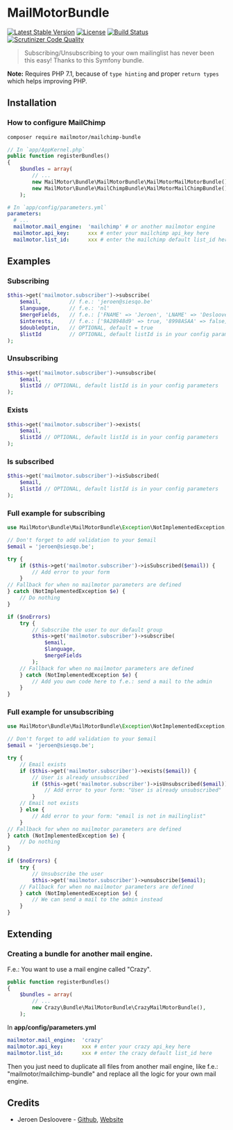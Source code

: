 # MailMotorBundle

[![Latest Stable Version](http://img.shields.io/packagist/v/mailmotor/mailmotor-bundle.svg)](https://packagist.org/packages/mailmotor/mailmotor-bundle)
[![License](http://img.shields.io/badge/license-MIT-lightgrey.svg)](https://github.com/mailmotor/mailmotor-bundle/blob/master/LICENSE)
[![Build Status](https://travis-ci.org/mailmotor/mailmotor-bundle.svg?branch=new-version)](https://travis-ci.org/mailmotor/mailmotor-bundle)
[![Scrutinizer Code Quality](https://scrutinizer-ci.com/g/mailmotor/mailmotor-bundle/badges/quality-score.png?b=master)](https://scrutinizer-ci.com/g/mailmotor/mailmotor-bundle/?branch=master)

> Subscribing/Unsubscribing to your own mailinglist has never been this easy! Thanks to this Symfony bundle.

**Note:** Requires PHP 7.1, because of `type hinting` and proper `return types` which helps improving PHP.

## Installation

### How to configure MailChimp

```bash
composer require mailmotor/mailchimp-bundle
```

```php
// In `app/AppKernel.php`
public function registerBundles()
{
    $bundles = array(
        // ...
        new MailMotor\Bundle\MailMotorBundle\MailMotorMailMotorBundle(),
        new MailMotor\Bundle\MailChimpBundle\MailMotorMailChimpBundle(),
    );
```

```yaml
# In `app/config/parameters.yml`
parameters:
  # ...
  mailmotor.mail_engine:  'mailchimp' # or another mailmotor engine
  mailmotor.api_key:      xxx # enter your mailchimp api_key here
  mailmotor.list_id:      xxx # enter the mailchimp default list_id here
```

## Examples

### Subscribing

```php
$this->get('mailmotor.subscriber')->subscribe(
    $email,         // f.e.: 'jeroen@siesqo.be'
    $language,      // f.e.: 'nl'
    $mergeFields,   // f.e.: ['FNAME' => 'Jeroen', 'LNAME' => 'Desloovere']
    $interests,     // f.e.: ['9A28948d9' => true, '8998ASAA' => false]
    $doubleOptin,   // OPTIONAL, default = true
    $listId         // OPTIONAL, default listId is in your config parameters
);
```

### Unsubscribing

```php
$this->get('mailmotor.subscriber')->unsubscribe(
    $email,
    $listId // OPTIONAL, default listId is in your config parameters
);
```

### Exists

```php
$this->get('mailmotor.subscriber')->exists(
    $email,
    $listId // OPTIONAL, default listId is in your config parameters
);
```

### Is subscribed

```php
$this->get('mailmotor.subscriber')->isSubscribed(
    $email,
    $listId // OPTIONAL, default listId is in your config parameters
);
```

### Full example for subscribing

```php
use MailMotor\Bundle\MailMotorBundle\Exception\NotImplementedException;

// Don't forget to add validation to your $email
$email = 'jeroen@siesqo.be';

try {
    if ($this->get('mailmotor.subscriber')->isSubscribed($email)) {
        // Add error to your form
    }
// Fallback for when no mailmotor parameters are defined
} catch (NotImplementedException $e) {
    // Do nothing
}

if ($noErrors)
    try {
        // Subscribe the user to our default group
        $this->get('mailmotor.subscriber')->subscribe(
            $email,
            $language,
            $mergeFields
        );
    // Fallback for when no mailmotor parameters are defined
    } catch (NotImplementedException $e) {
        // Add you own code here to f.e.: send a mail to the admin
    }
}
```

### Full example for unsubscribing

```php
use MailMotor\Bundle\MailMotorBundle\Exception\NotImplementedException;

// Don't forget to add validation to your $email
$email = 'jeroen@siesqo.be';

try {
    // Email exists
    if ($this->get('mailmotor.subscriber')->exists($email)) {
        // User is already unsubscribed
        if ($this->get('mailmotor.subscriber')->isUnsubscribed($email)) {
            // Add error to your form: "User is already unsubscribed"
        }
    // Email not exists
    } else {
        // Add error to your form: "email is not in mailinglist"
    }
// Fallback for when no mailmotor parameters are defined
} catch (NotImplementedException $e) {
    // Do nothing
}

if ($noErrors) {
    try {
        // Unsubscribe the user
        $this->get('mailmotor.subscriber')->unsubscribe($email);
    // Fallback for when no mailmotor parameters are defined
    } catch (NotImplementedException $e) {
        // We can send a mail to the admin instead
    }
}
```

## Extending

### Creating a bundle for another mail engine.

F.e.: You want to use a mail engine called "Crazy".

```php
public function registerBundles()
{
    $bundles = array(
        // ...
        new Crazy\Bundle\MailMotorBundle\CrazyMailMotorBundle(),
    );
```

In **app/config/parameters.yml**

```yaml
mailmotor.mail_engine:  'crazy'
mailmotor.api_key:      xxx # enter your crazy api_key here
mailmotor.list_id:      xxx # enter the crazy default list_id here
```

Then you just need to duplicate all files from another mail engine, like f.e.: "mailmotor/mailchimp-bundle" and replace all the logic for your own mail engine.

## Credits

* Jeroen Desloovere - [Github](https://github.com/jeroendesloovere), [Website](http://jeroendesloovere.be)